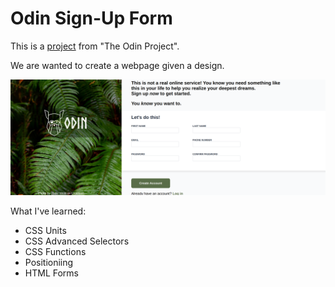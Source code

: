 # Odin Sign-Up Form
 
This is a [project](https://www.theodinproject.com/lessons/node-path-intermediate-html-and-css-sign-up-form) from "The Odin Project".

We are wanted to create a webpage given a design.

![screenshot](./other/screenshot.png)

What I've learned:</br>
- CSS Units</br>
- CSS Advanced Selectors</br>
- CSS Functions
- Positioniing
- HTML Forms